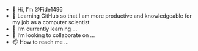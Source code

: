 - 👋 Hi, I’m @Fide1496
- 👀 Learning GitHub so that I am more productive and knowledgeable for my job as a computer scientist
- 🌱 I’m currently learning ...
- 💞️ I’m looking to collaborate on ...
- 📫 How to reach me ...

<!---
Fide1496/Fide1496 is a ✨ special ✨ repository because its `README.md` (this file) appears on your GitHub profile.
You can click the Preview link to take a look at your changes.
--->
